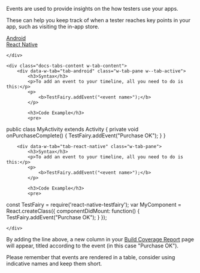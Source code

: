 Events are used to provide insights on the how testers use your apps.

These can help you keep track of when a tester reaches key points in your app, such as visiting the in-app store.

<div data-duration-in="300" data-duration-out="100" class="docs-tabs w-tabs">
	<div class="docs-tabs-menu w-tab-menu" style="flex-wrap: wrap;">
		<a data-w-tab="tab-android" class="docs-tab w-inline-block w-tab-link w--current" style="margin: 2px;"  href="#android">
			<div>Android</div>
		</a>
		<a data-w-tab="tab-react-native" class="docs-tab w-inline-block w-tab-link" style="margin: 2px;"  href="#react-native">
			<div>React Native</div>
		</a>

	</div>

	<div class="docs-tabs-content w-tab-content">
		<div data-w-tab="tab-android" class="w-tab-pane w--tab-active">
			<h3>Syntax</h3>
			<p>To add an event to your timeline, all you need to do is this:</p>
			<p>
				<b>TestFairy.addEvent("<event name>");</b>
			</p>

			<h3>Code Example</h3>
			<pre>
public class MyActivity extends Activity {
	private void onPurchaseComplete() {
		TestFairy.addEvent("Purchase OK");
	}
}
			</pre>
		</div>

		<div data-w-tab="tab-react-native" class="w-tab-pane">
			<h3>Syntax</h3>
			<p>To add an event to your timeline, all you need to do is this:</p>
			<p>
				<b>TestFairy.addEvent("<event name>");</b>
			</p>

			<h3>Code Example</h3>
			<pre>
const TestFairy = require('react-native-testfairy');
var MyComponent = React.createClass({
    componentDidMount: function() {
        TestFairy.addEvent("Purchase OK");
    }
});
			</pre>
		</div>

	</div>
</div>

By adding the line above, a new column in your [Build Coverage Report](http://docs.testfairy.com/Getting_Started/Testing_Reports.html) page will appear, titled according to the event (in this case "Purchase OK").

Please remember that events are rendered in a table, consider using indicative names and keep them short.
